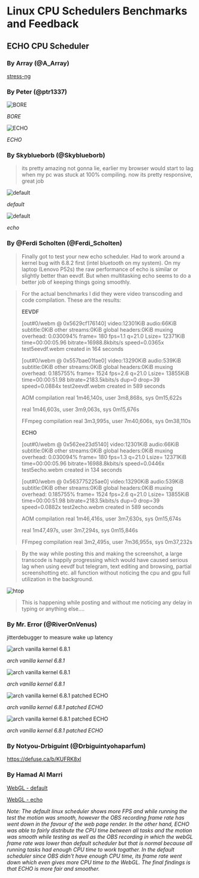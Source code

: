 # Linux CPU Schedulers Benchmarks and Feedback

## ECHO CPU Scheduler

### By Array (@A_Array)

[stress-ng](resources/comparision.txt)

### By Peter (@ptr1337)

![BORE](resources/ptr_bore.jpg)

*BORE*

![ECHO](resources/ptr_echo.jpg)

*ECHO*

### By Skyblueborb (@Skyblueborb)

> its pretty amazing not gonna lie, earlier my browser would start to lag when my pc was stuck at 100% compiling.
> now its pretty responsive, great job


![default](resources/skyblueborb-default.jpg)

*default*

![default](resources/skyblueborb-echo.jpg)

*echo*


### By @Ferdi Scholten (@Ferdi_Scholten)

> Finally got to test your new echo scheduler. Had to work around a kernel bug with 6.8.2 first (intel bluetooth on my system).
> On my laptop (Lenovo P52s) the raw performance of echo is similar or slightly better than eevdf.
> But when multitasking echo seems to do a better job of keeping things going smoothly.

> For the actual benchmarks I did they were video transcoding and code compilation. These are the results:
>
> **EEVDF**
>
> [out#0/webm @ 0x5629cf176140] video:12301KiB audio:66KiB subtitle:0KiB other streams:0KiB global headers:0KiB muxing overhead: 0.030094%
frame=  180 fps=1.1 q=21.0 Lsize=   12371KiB time=00:00:05.96 bitrate=16988.8kbits/s speed=0.0365x
test5eevdf.webm created in 164 seconds
>
> [out#0/webm @ 0x557bae01fae0] video:13290KiB audio:539KiB subtitle:0KiB other streams:0KiB global headers:0KiB muxing overhead: 0.185755%
> frame= 1524 fps=2.6 q=21.0 Lsize=   13855KiB time=00:00:51.98 bitrate=2183.5kbits/s dup=0 drop=39 speed=0.0884x
> test2eevdf.webm created in 589 seconds
>
> AOM compilation
real  1m46,140s,
 user  3m8,868s,
 sys  0m15,622s
>
> real  1m46,603s,
 user  3m9,063s,
 sys  0m15,676s
>
> FFmpeg compilation
real  3m3,995s,
 user  7m40,606s,
 sys  0m38,110s
>
> **ECHO**
>
> [out#0/webm @ 0x562ee23d5140] video:12301KiB audio:66KiB subtitle:0KiB other streams:0KiB global headers:0KiB muxing overhead: 0.030094%
frame=  180 fps=1.3 q=21.0 Lsize=   12371KiB time=00:00:05.96 bitrate=16988.8kbits/s speed=0.0446x
test5echo.webm created in 134 seconds
>
> [out#0/webm @ 0x563775225ae0] video:13290KiB audio:539KiB subtitle:0KiB other streams:0KiB global headers:0KiB muxing overhead: 0.185755%
frame= 1524 fps=2.6 q=21.0 Lsize=   13855KiB time=00:00:51.98 bitrate=2183.5kbits/s dup=0 drop=39 speed=0.0882x
test2echo.webm created in 589 seconds
>
> AOM compilation
real  1m46,416s,
 user  3m7,630s,
 sys  0m15,674s
>
> real  1m47,497s,
 user  3m7,294s,
 sys  0m15,846s
>
> FFmpeg compilation
real  3m2,495s,
 user  7m36,955s,
 sys  0m37,232s

> By the way while posting this and making the screenshot, a large transcode is happily progressing which would
have caused serious lag when using eevdf but telegram, text editing and browsing, partial screenshotting etc.
all function without noticing the cpu and gpu full utilization in the background.

![htop](resources/ferdi.jpg)

> This is happening while posting and without me noticing any delay in typing or anything else....

### By Mr. Error (@RiverOnVenus)

jitterdebugger to measure wake up latency

![arch vanilla kernel 6.8.1](resources/mr.default1.jpg)

*arch vanilla kernel 6.8.1*

![arch vanilla kernel 6.8.1](resources/mr.default2.jpg)

*arch vanilla kernel 6.8.1*

![arch vanilla kernel 6.8.1 patched ECHO](resources/mr.echo1.jpg)

*arch vanilla kernel 6.8.1 patched ECHO*

![arch vanilla kernel 6.8.1 patched ECHO](resources/mr.echo2.jpg)

*arch vanilla kernel 6.8.1 patched ECHO*


### By Notyou-Drbiguint (@Drbiguintyohaparfum)

https://defuse.ca/b/KUFRK8xl

### By Hamad Al Marri

[WebGL - default](resources/hamad-webgl-default.mp4)

[WebGL - echo](resources/hamad-webgl-echo.mp4)

*Note: The default linux scheduler shows more FPS
and while running the test the motion was smooth, however
the OBS recording frame rate has went down in the favour of the web page render.
In the other hand, ECHO was able to fairly distribute the CPU time between all tasks
and the motion was smooth while testing as well as the OBS recording in which the
webGL frame rate was lower than default scheduler but that is normal because all running
tasks had enough CPU time to work togather. In the default scheduler since OBS didn't have
enough CPU time, its frame rate went down which even gives more CPU time to the WebGL. The final findings
is that ECHO is more fair and smoother.*
